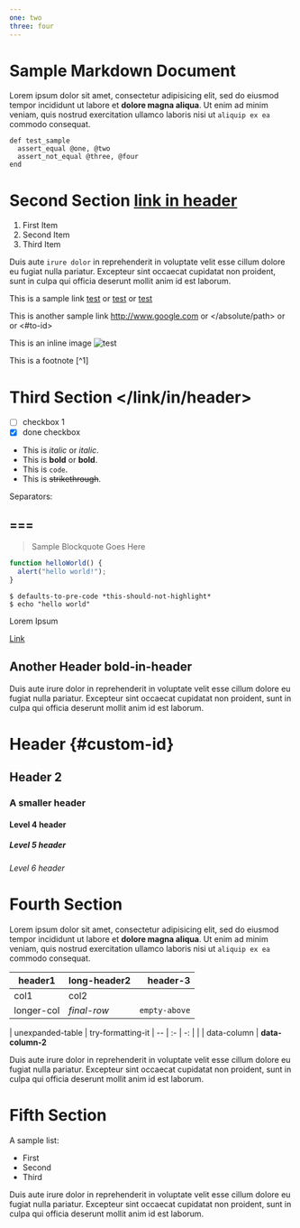 ```yaml
---
one: two
three: four
---
```


Sample Markdown Document
========================

Lorem ipsum dolor sit amet, consectetur adipisicing elit, sed do eiusmod tempor
incididunt ut labore et **dolore magna aliqua**. Ut enim ad minim veniam, quis
nostrud exercitation ullamco laboris nisi ut `aliquip ex ea` commodo consequat. 

    def test_sample
      assert_equal @one, @two
      assert_not_equal @three, @four
    end

Second Section [link in header](https://www.google.com)
=======================================================

1. First Item
2. Second Item
3. Third Item

Duis aute `irure dolor` in reprehenderit in voluptate velit esse cillum dolore eu
fugiat nulla pariatur. Excepteur sint occaecat cupidatat non proident, sunt in
culpa qui officia deserunt mollit anim id est laborum.

This is a sample link [test](http://www.google.com) or [test](/absolute/path) or [test](#to-id)

This is another sample link <http://www.google.com> or </absolute/path> or </absolute-path> or <#to-id>

This is an inline image ![test](/path/to/image.jpg)

This is a footnote [^1]

Third Section </link/in/header>
===============================

* [ ] checkbox 1
* [x] done checkbox

- This is *italic* or _italic_.
- This is **bold** or __bold__.
- This is `code`.
- This is ~~strikethrough~~.

Separators:

===
---

> Sample Blockquote Goes Here

```js
function helloWorld() {
  alert("hello world!");
}
```

```
$ defaults-to-pre-code *this-should-not-highlight*
$ echo "hello world"
```

<!-- comment -->
<!doctype html>
<div>
  <p>Lorem Ipsum</p>
  <a href="#" boolean>Link</a>
</div>

Another Header **bold-in-header**
---------------------------------

Duis aute irure dolor in reprehenderit in voluptate velit esse cillum dolore eu
fugiat nulla pariatur. Excepteur sint occaecat cupidatat non proident, sunt in
culpa qui officia deserunt mollit anim id est laborum.

# Header {#custom-id}

## Header 2

### A smaller header

#### Level 4 header

##### Level 5 header

###### Level 6 header

Fourth Section
==============

Lorem ipsum dolor sit amet, consectetur adipisicing elit, sed do eiusmod tempor
incididunt ut labore et **dolore magna aliqua**. Ut enim ad minim veniam, quis
nostrud exercitation ullamco laboris nisi ut `aliquip ex ea` commodo consequat. 

| header1       | long-header2 |      header-3 |
| ------------- | :----------- | ------------: |
| col1          | col2         |               |
| longer-col    | _final-row_  | `empty-above` |

| unexpanded-table | try-formatting-it
| -- | :- | -: |
| | data-column | **data-column-2**

Duis aute irure dolor in reprehenderit in voluptate velit esse cillum dolore eu
fugiat nulla pariatur. Excepteur sint occaecat cupidatat non proident, sunt in
culpa qui officia deserunt mollit anim id est laborum.

Fifth Section
=============

A sample list:

* First
* Second
* Third

Duis aute irure dolor in reprehenderit in voluptate velit esse cillum dolore eu
fugiat nulla pariatur. Excepteur sint occaecat cupidatat non proident, sunt in
culpa qui officia deserunt mollit anim id est laborum.
